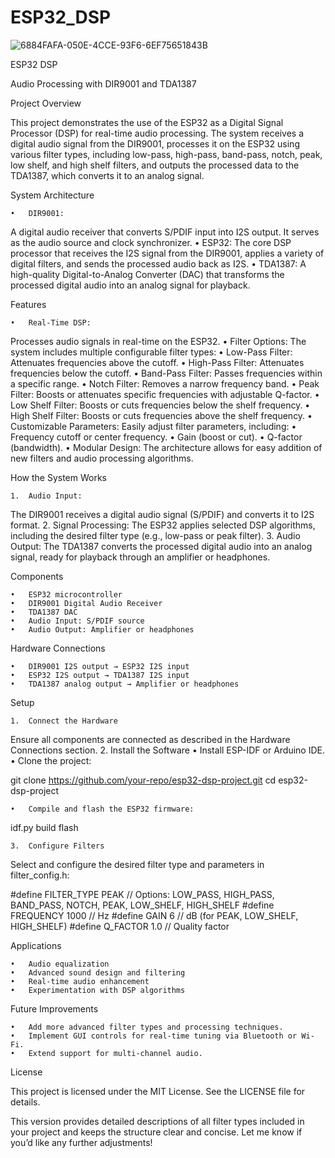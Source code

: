 # ESP32_DSP
![6884FAFA-050E-4CCE-93F6-6EF75651843B](https://github.com/user-attachments/assets/f2c9d4b0-3d23-4239-8961-3bb2ab004d40)

ESP32 DSP 

Audio Processing with DIR9001 and TDA1387

Project Overview

This project demonstrates the use of the ESP32 as a Digital Signal Processor (DSP) for real-time audio processing. The system receives a digital audio signal from the DIR9001, processes it on the ESP32 using various filter types, including low-pass, high-pass, band-pass, notch, peak, low shelf, and high shelf filters, and outputs the processed data to the TDA1387, which converts it to an analog signal.

System Architecture

	•	DIR9001:
A digital audio receiver that converts S/PDIF input into I2S output. It serves as the audio source and clock synchronizer.
	•	ESP32:
The core DSP processor that receives the I2S signal from the DIR9001, applies a variety of digital filters, and sends the processed audio back as I2S.
	•	TDA1387:
A high-quality Digital-to-Analog Converter (DAC) that transforms the processed digital audio into an analog signal for playback.

Features

	•	Real-Time DSP:
Processes audio signals in real-time on the ESP32.
	•	Filter Options:
The system includes multiple configurable filter types:
	•	Low-Pass Filter: Attenuates frequencies above the cutoff.
	•	High-Pass Filter: Attenuates frequencies below the cutoff.
	•	Band-Pass Filter: Passes frequencies within a specific range.
	•	Notch Filter: Removes a narrow frequency band.
	•	Peak Filter: Boosts or attenuates specific frequencies with adjustable Q-factor.
	•	Low Shelf Filter: Boosts or cuts frequencies below the shelf frequency.
	•	High Shelf Filter: Boosts or cuts frequencies above the shelf frequency.
	•	Customizable Parameters:
Easily adjust filter parameters, including:
	•	Frequency cutoff or center frequency.
	•	Gain (boost or cut).
	•	Q-factor (bandwidth).
	•	Modular Design:
The architecture allows for easy addition of new filters and audio processing algorithms.

How the System Works

	1.	Audio Input:
The DIR9001 receives a digital audio signal (S/PDIF) and converts it to I2S format.
	2.	Signal Processing:
The ESP32 applies selected DSP algorithms, including the desired filter type (e.g., low-pass or peak filter).
	3.	Audio Output:
The TDA1387 converts the processed digital audio into an analog signal, ready for playback through an amplifier or headphones.

Components

	•	ESP32 microcontroller
	•	DIR9001 Digital Audio Receiver
	•	TDA1387 DAC
	•	Audio Input: S/PDIF source
	•	Audio Output: Amplifier or headphones

Hardware Connections

	•	DIR9001 I2S output → ESP32 I2S input
	•	ESP32 I2S output → TDA1387 I2S input
	•	TDA1387 analog output → Amplifier or headphones

Setup

	1.	Connect the Hardware
Ensure all components are connected as described in the Hardware Connections section.
	2.	Install the Software
	•	Install ESP-IDF or Arduino IDE.
	•	Clone the project:

git clone https://github.com/your-repo/esp32-dsp-project.git
cd esp32-dsp-project


	•	Compile and flash the ESP32 firmware:

idf.py build flash


	3.	Configure Filters
Select and configure the desired filter type and parameters in filter_config.h:

#define FILTER_TYPE PEAK       // Options: LOW_PASS, HIGH_PASS, BAND_PASS, NOTCH, PEAK, LOW_SHELF, HIGH_SHELF
#define FREQUENCY 1000         // Hz
#define GAIN 6                 // dB (for PEAK, LOW_SHELF, HIGH_SHELF)
#define Q_FACTOR 1.0           // Quality factor

Applications

	•	Audio equalization
	•	Advanced sound design and filtering
	•	Real-time audio enhancement
	•	Experimentation with DSP algorithms

Future Improvements

	•	Add more advanced filter types and processing techniques.
	•	Implement GUI controls for real-time tuning via Bluetooth or Wi-Fi.
	•	Extend support for multi-channel audio.

License

This project is licensed under the MIT License. See the LICENSE file for details.

This version provides detailed descriptions of all filter types included in your project and keeps the structure clear and concise. Let me know if you’d like any further adjustments!
